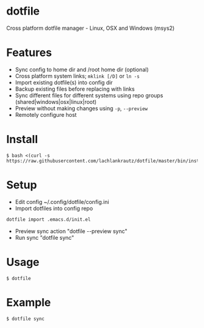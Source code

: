 # dotfile

Cross platform dotfile manager - Linux, OSX and Windows (msys2)

# Features
- Sync config to home dir and /root home dir (optional)
- Cross platform system links; `mklink [/D]` or `ln -s`
- Import existing dotfile(s) into config dir
- Backup existing files before replacing with links
- Sync different files for different systems using repo groups (shared|windows|osx|linux|root)
- Preview without making changes using `-p`, `--preview`
- Remotely configure host

# Install
```
$ bash <(curl -s https://raw.githubusercontent.com/lachlankrautz/dotfile/master/bin/install)
```

# Setup

- Edit config ~/.config/dotfile/config.ini
- Import dotfiles into config repo 

```bash
dotfile import .emacs.d/init.el
```

- Preview sync action "dotfile --preview sync"
- Run sync "dotfile sync"

# Usage

```
$ dotfile

```

# Example

```
$ dotfile sync

```
